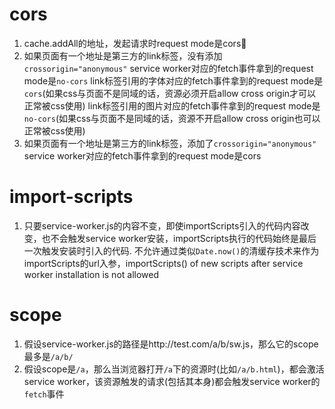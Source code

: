 # cors

1. cache.addAll的地址，发起请求时request mode是cors
2. 如果页面有一个地址是第三方的link标签，没有添加`crossorigin="anonymous"`
    service worker对应的fetch事件拿到的request mode是`no-cors`
    link标签引用的字体对应的fetch事件拿到的request mode是`cors`(如果css与页面不是同域的话，资源必须开启allow cross origin才可以正常被css使用)
    link标签引用的图片对应的fetch事件拿到的request mode是`no-cors`(如果css与页面不是同域的话，资源不开启allow cross origin也可以正常被css使用)
3. 如果页面有一个地址是第三方的link标签，添加了`crossorigin="anonymous"`
    service worker对应的fetch事件拿到的request mode是cors

# import-scripts
1. 只要service-worker.js的内容不变，即使importScripts引入的代码内容改变，也不会触发service worker安装，importScripts执行的代码始终是最后一次触发安装时引入的代码.
    不允许通过类似`Date.now()`的清缓存技术来作为importScripts的url入参，importScripts() of new scripts after service worker installation is not allowed

# scope
1. 假设service-worker.js的路径是http://test.com/a/b/sw.js，那么它的scope最多是`/a/b/`
2. 假设scope是`/a`，那么当浏览器打开`/a`下的资源时(比如`/a/b.html`)，都会激活service worker，该资源触发的请求(包括其本身)都会触发service worker的`fetch`事件
